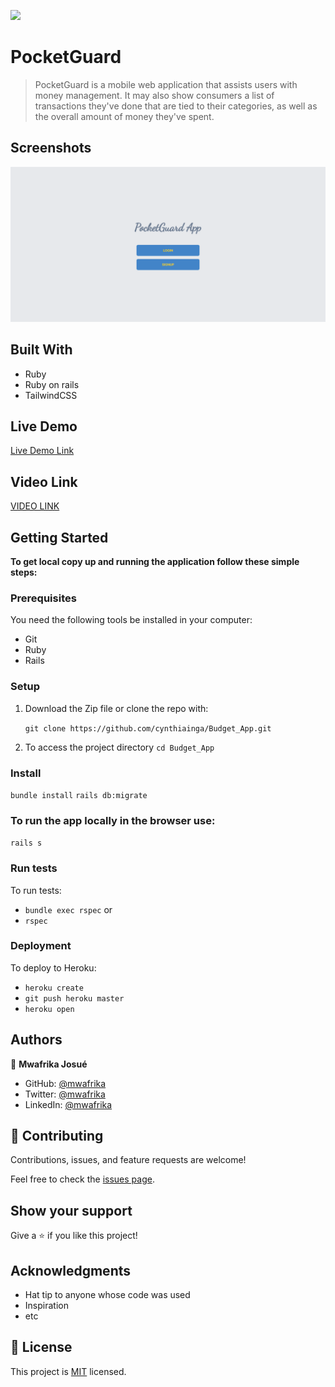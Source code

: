 ![](https://img.shields.io/badge/Microverse-blueviolet)

# PocketGuard

> PocketGuard is a mobile web application that assists users with money management. It may also show consumers a list of transactions they've done that are tied to their categories, as well as the overall amount of money they've spent.

## Screenshots

![](./budgetApp.png)

## Built With

- Ruby
- Ruby on rails
- TailwindCSS

## Live Demo

[Live Demo Link](https://budget-app-shop.herokuapp.com)

## Video Link

[VIDEO LINK](https://www.youtube.com/watch?v=dQw4w9WgXcQ)

## Getting Started

**To get local copy up and running the application follow these simple steps:**

### Prerequisites

You need the following tools be installed in your computer:

- Git
- Ruby
- Rails

### Setup

1. Download the Zip file or clone the repo with:

   `git clone https://github.com/cynthiainga/Budget_App.git`

2. To access the project directory
   `cd Budget_App`

### Install

`bundle install`
`rails db:migrate`

### To run the app locally in the browser use:

`rails s`

### Run tests

To run tests:

- `bundle exec rspec` or
- `rspec`

### Deployment

To deploy to Heroku:

- `heroku create`
- `git push heroku master`
- `heroku open`

## Authors

👤 **Mwafrika Josué**

- GitHub: [@mwafrika](https://github.com/mwafrika)
- Twitter: [@mwafrika](https://twitter.com/mwafrikamufung1)
- LinkedIn: [@mwafrika](https://linkedin.com/in/mwafrika-mufungizi)

## 🤝 Contributing

Contributions, issues, and feature requests are welcome!

Feel free to check the [issues page](https://github.com/mwafrika/budget-app/issues).

## Show your support

Give a ⭐️ if you like this project!

## Acknowledgments

- Hat tip to anyone whose code was used
- Inspiration
- etc

## 📝 License

This project is [MIT](./MIT.md) licensed.
